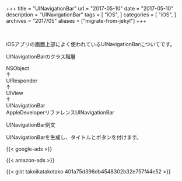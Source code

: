 +++
title = "UINavigationBar"
url = "2017-05-10"
date = "2017-05-10"
description = "UINavigationBar"
tags = [
    "iOS",
]
categories = [
    "iOS",
]
archives = "2017/05"
aliases = ["migrate-from-jekyl"]
+++

<br>

iOSアプリの画面上部によく使われているUINavigationBarについてです。

UINavigationBarのクラス階層

NSObject  
↑  
UIResponder  
↑  
UIView  
↑  
UINavigationBar  
AppleDeveloperリファレンスUINavigationBar  



UINavigationBar例文

UINavigationBarを生成し、タイトルとボタンを付けます。

<!-- Google Ads -->
{{< google-ads >}}

<!-- Amazon Ads -->
{{< amazon-ads >}}

{{< gist takoikatakotako 401a75d396db4548302b32e757f44e52 >}}

